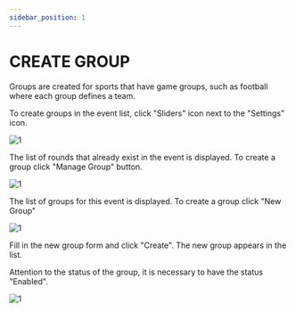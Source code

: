 ```yaml
---
sidebar_position: 1
---
```


# CREATE GROUP

Groups are created for sports that have game groups, such as football where each group defines a team.

To create groups in the event list, click "Sliders" icon next to the "Settings" icon.

![1](./../assets/novogrupo.png)

The list of rounds that already exist in the event is displayed. To create a group click "Manage Group" button.

![1](./../assets/criandogrupo.png)

The list of groups for this event is displayed. To create a group click "New Group"

![1](./../assets/addgrupo.png)

Fill in the new group form and click "Create". The new group appears in the list.

Attention to the status of the group, it is necessary to have the status "Enabled".

![1](./../assets/adicionougrupo.png)
